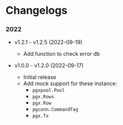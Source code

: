 # Changelogs

### 2022

- v1.2.1 - v1.2.5 (2022-09-19)
  - Add function to check error db

- v1.0.0 - v1.2.0 (2022-09-17)
    - Initial release
    - Add mock support for these instance:
      - `pgxpool.Pool`
      - `pgx.Rows`
      - `pgx.Row`
      - `pgconn.CommandTag`
      - `pgx.Tx`
